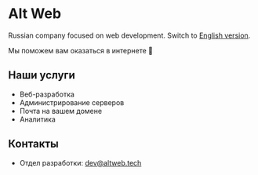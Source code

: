 # Alt Web

Russian company focused on web development. Switch to [English version](https://github.com/alt-web/.github/blob/main/profile/README-EN.md).

Мы поможем вам оказаться в интернете 🚀

## Наши услуги
- Веб-разработка
- Администрирование серверов
- Почта на вашем домене
- Аналитика

## Контакты
- Отдел разработки: [dev@altweb.tech](mailto:dev@altweb.tech)
